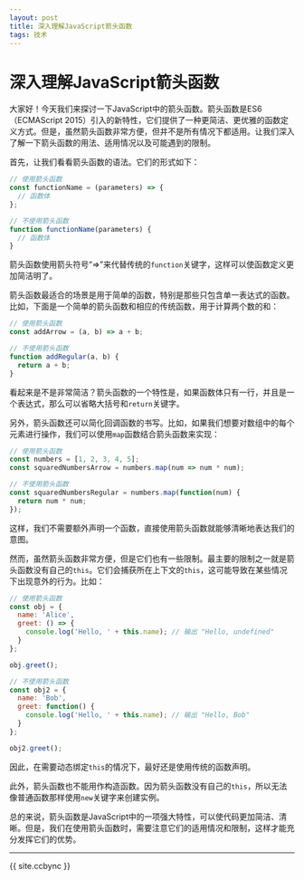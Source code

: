 ```yaml
---
layout: post
title: 深入理解JavaScript箭头函数
tags: 技术
---
```


# 深入理解JavaScript箭头函数

大家好！今天我们来探讨一下JavaScript中的箭头函数。箭头函数是ES6（ECMAScript 2015）引入的新特性，它们提供了一种更简洁、更优雅的函数定义方式。但是，虽然箭头函数非常方便，但并不是所有情况下都适用。让我们深入了解一下箭头函数的用法、适用情况以及可能遇到的限制。

首先，让我们看看箭头函数的语法。它们的形式如下：

```javascript
// 使用箭头函数
const functionName = (parameters) => {
  // 函数体
};

// 不使用箭头函数
function functionName(parameters) {
  // 函数体
}
```

箭头函数使用箭头符号“=>”来代替传统的`function`关键字，这样可以使函数定义更加简洁明了。

箭头函数最适合的场景是用于简单的函数，特别是那些只包含单一表达式的函数。比如，下面是一个简单的箭头函数和相应的传统函数，用于计算两个数的和：

```javascript
// 使用箭头函数
const addArrow = (a, b) => a + b;

// 不使用箭头函数
function addRegular(a, b) {
  return a + b;
}
```

看起来是不是非常简洁？箭头函数的一个特性是，如果函数体只有一行，并且是一个表达式，那么可以省略大括号和`return`关键字。

另外，箭头函数还可以简化回调函数的书写。比如，如果我们想要对数组中的每个元素进行操作，我们可以使用`map`函数结合箭头函数来实现：

```javascript
// 使用箭头函数
const numbers = [1, 2, 3, 4, 5];
const squaredNumbersArrow = numbers.map(num => num * num);

// 不使用箭头函数
const squaredNumbersRegular = numbers.map(function(num) {
  return num * num;
});
```

这样，我们不需要额外声明一个函数，直接使用箭头函数就能够清晰地表达我们的意图。

然而，虽然箭头函数非常方便，但是它们也有一些限制。最主要的限制之一就是箭头函数没有自己的`this`。它们会捕获所在上下文的`this`，这可能导致在某些情况下出现意外的行为。比如：

```javascript
// 使用箭头函数
const obj = {
  name: 'Alice',
  greet: () => {
    console.log('Hello, ' + this.name); // 输出 "Hello, undefined"
  }
};

obj.greet();

// 不使用箭头函数
const obj2 = {
  name: 'Bob',
  greet: function() {
    console.log('Hello, ' + this.name); // 输出 "Hello, Bob"
  }
};

obj2.greet();
```

因此，在需要动态绑定`this`的情况下，最好还是使用传统的函数声明。

此外，箭头函数也不能用作构造函数。因为箭头函数没有自己的`this`，所以无法像普通函数那样使用`new`关键字来创建实例。

总的来说，箭头函数是JavaScript中的一项强大特性，可以使代码更加简洁、清晰。但是，我们在使用箭头函数时，需要注意它们的适用情况和限制，这样才能充分发挥它们的优势。

------------------

{{ site.ccbync }}
